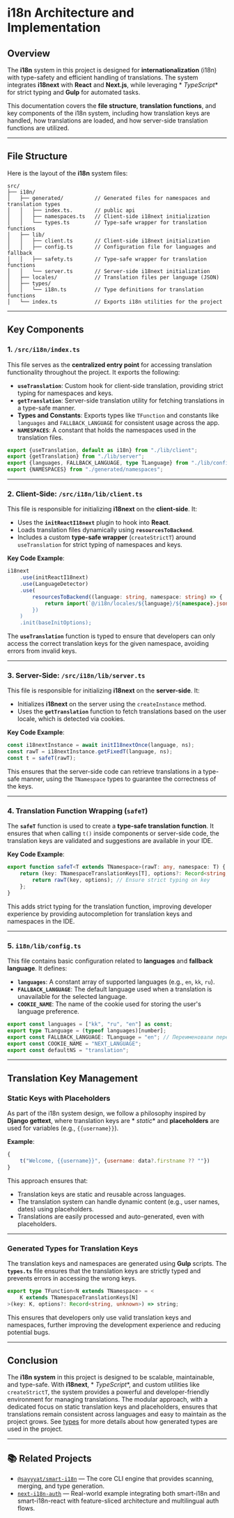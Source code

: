 # i18n Architecture and Implementation

## Overview

The **i18n** system in this project is designed for **internationalization** (i18n) with type-safety and efficient
handling of translations. The system integrates **i18next** with **React** and **Next.js**, while leveraging *
*TypeScript** for strict typing and **Gulp** for automated tasks.

This documentation covers the **file structure**, **translation functions**, and key components of the i18n system,
including how translation keys are handled, how translations are loaded, and how server-side translation functions are
utilized.

---

## **File Structure**

Here is the layout of the **i18n** system files:

```plaintext
src/
├── i18n/
│   ├── generated/          // Generated files for namespaces and translation types
│   │   ├── index.ts.       // public api
│   │   ├── namespaces.ts   // Client-side i18next initialization
│   │   └── types.ts        // Type-safe wrapper for translation functions
│   ├── lib/
│   │   ├── client.ts       // Client-side i18next initialization
│   │   ├── config.ts       // Configuration file for languages and fallback
│   │   ├── safety.ts       // Type-safe wrapper for translation functions
│   │   └── server.ts       // Server-side i18next initialization
│   ├── locales/            // Translation files per language (JSON)
│   ├── types/
│   │   └── i18n.ts         // Type definitions for translation functions
│   └── index.ts            // Exports i18n utilities for the project
```

---

## **Key Components**

### **1. `/src/i18n/index.ts`**

This file serves as the **centralized entry point** for accessing translation functionality throughout the project. It
exports the following:

* **`useTranslation`**: Custom hook for client-side translation, providing strict typing for namespaces and keys.
* **`getTranslation`**: Server-side translation utility for fetching translations in a type-safe manner.
* **Types and Constants**: Exports types like `TFunction` and constants like `languages` and `FALLBACK_LANGUAGE` for
  consistent usage across the app.
* **`NAMESPACES`**: A constant that holds the namespaces used in the translation files.

```ts
export {useTranslation, default as i18n} from "./lib/client";
export {getTranslation} from "./lib/server";
export {languages, FALLBACK_LANGUAGE, type TLanguage} from "./lib/config";
export {NAMESPACES} from "./generated/namespaces";
```

---

### **2. Client-Side: `/src/i18n/lib/client.ts`**

This file is responsible for initializing **i18next** on the **client-side**. It:

* Uses the **`initReactI18next`** plugin to hook into **React**.
* Loads translation files dynamically using **`resourcesToBackend`**.
* Includes a custom **type-safe wrapper** (`createStrictT`) around `useTranslation` for strict typing of namespaces and
  keys.

**Key Code Example**:

```ts
i18next
    .use(initReactI18next)
    .use(LanguageDetector)
    .use(
        resourcesToBackend((language: string, namespace: string) => {
            return import(`@/i18n/locales/${language}/${namespace}.json`);
        })
    )
    .init(baseInitOptions);
```

The **`useTranslation`** function is typed to ensure that developers can only access the correct translation keys for
the given namespace, avoiding errors from invalid keys.

---

### **3. Server-Side: `/src/i18n/lib/server.ts`**

This file is responsible for initializing **i18next** on the **server-side**. It:

* Initializes **i18next** on the server using the `createInstance` method.
* Uses the **`getTranslation`** function to fetch translations based on the user locale, which is detected via cookies.

**Key Code Example**:

```ts
const i18nextInstance = await initI18nextOnce(language, ns);
const rawT = i18nextInstance.getFixedT(language, ns);
const t = safeT(rawT);
```

This ensures that the server-side code can retrieve translations in a type-safe manner, using the `TNamespace` types to
guarantee the correctness of the keys.

---

### **4. Translation Function Wrapping (`safeT`)**

The **`safeT`** function is used to create a **type-safe translation function**. It ensures that when calling `t()`
inside components or server-side code, the translation keys are validated and suggestions are available in your IDE.

**Key Code Example**:

```ts
export function safeT<T extends TNamespace>(rawT: any, namespace: T) {
    return (key: TNamespaceTranslationKeys[T], options?: Record<string, unknown>) => {
        return rawT(key, options); // Ensure strict typing on key
    };
}
```

This adds strict typing for the translation function, improving developer experience by providing autocompletion for
translation keys and namespaces in the IDE.

---

### **5. `i18n/lib/config.ts`**

This file contains basic configuration related to **languages** and **fallback language**. It defines:

* **`languages`**: A constant array of supported languages (e.g., `en`, `kk`, `ru`).
* **`FALLBACK_LANGUAGE`**: The default language used when a translation is unavailable for the selected language.
* **`COOKIE_NAME`**: The name of the cookie used for storing the user's language preference.

```ts
export const languages = ["kk", "ru", "en"] as const;
export type TLanguage = (typeof languages)[number];
export const FALLBACK_LANGUAGE: TLanguage = "en"; // Переименовали переменную
export const COOKIE_NAME = "NEXT_LANGUAGE";
export const defaultNS = "translation";
```

---

## **Translation Key Management**

### **Static Keys with Placeholders**

As part of the i18n system design, we follow a philosophy inspired by **Django gettext**, where translation keys are *
*static** and **placeholders** are used for variables (e.g., `{{username}}`).

**Example**:

```js
{
    t("Welcome, {{username}}", {username: data?.firstname ?? ""})
}
```

This approach ensures that:

* Translation keys are static and reusable across languages.
* The translation system can handle dynamic content (e.g., user names, dates) using placeholders.
* Translations are easily processed and auto-generated, even with placeholders.

---

### **Generated Types for Translation Keys**

The translation keys and namespaces are generated using **Gulp** scripts. The **`types.ts`** file ensures that the
translation keys are strictly typed and prevents errors in accessing the wrong keys.

```ts
export type TFunction<N extends TNamespace> = <
    K extends TNamespaceTranslationKeys[N]
>(key: K, options?: Record<string, unknown>) => string;
```

This ensures that developers only use valid translation keys and namespaces, further improving the development
experience and reducing potential bugs.

---

## Conclusion

The **i18n system** in this project is designed to be scalable, maintainable, and type-safe. With **i18next**, *
*TypeScript**, and custom utilities like `createStrictT`, the system provides a powerful and developer-friendly
environment for managing translations. The modular approach, with a dedicated focus on static translation keys and
placeholders, ensures that translations remain consistent across languages and easy to maintain as the project grows.
See [types](./types.md) for more details about how generated types are used in the project.

---

## 📚 Related Projects

* [`@sayyyat/smart-i18n`](https://www.npmjs.com/package/@sayyyat/smart-i18n) — The core CLI engine that provides
  scanning, merging, and type generation.
* [`next-i18n-auth`](https://github.com/Sayyat/next-i18n-auth) — Real-world example integrating both smart-i18n and
  smart-i18n-react with feature-sliced architecture and multilingual auth flows.
